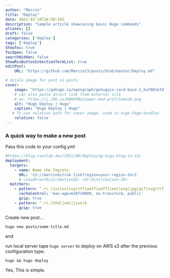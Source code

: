 ```yaml
---
author: "Marcin"
title: "Deploy"
date: 2022-03-10T20:50:29Z
description: "Sample article showcasing basic Hugo commands"
aliases: []
draft: false
categories: ['deploy']
tags: ['deploy']
ShowToc: true
TocOpen: false
searchHidden: false
ShowRssButtonInSectionTermList: true
editPost:
    URL: "https://github.com/Marcin13/posts/blob/master/Deploy.md"

# dziala image for post in posts
cover:
    image: "https://gohugo.io/opengraph/gohugoio-card-base-1_huf001e7df4fd9c00c4355abac7d4ca455_242906_filter_11551428109277559587.png"
    # can also paste direct link from external site
    # ex. https://i.ibb.co/K0HVPBd/paper-mod-profilemode.png
    alt: "Hugo Deploy | Hugo"
    caption: "Hugo Deploy | Hugo"
   # To use relative path for cover image, used in hugo Page-bundles
    relative: false 
---
```

### A quick way to make a new post
Pass this code to your config.yml
```yaml
#https://blog.cavelab.dev/2021/08/deploying-hugo-blog-to-s3/
deployment:
  targets:
    - name: Name the Tagrets 
      URL: 's3://marcinmitruk.link?region=your-region-2or1'
      # cloudFrontDistributionID: <CF-Distribution-ID>
  matchers:
    - pattern: ^.+\.(js|css|svg|ttf|woff|woff2|eot|png|jpg|gif|svg|ttf)$
      cacheControl: 'max-age=630720000, no-transform, public'
      gzip: true
    - pattern: ^.+\.(html|xml|json)$
      gzip: true
```
Create new post...

```shell
hugo new posts/some-title.md
```
and

run local server tape ```hugo server``` to deploy on AWS s3 after the previous configuration
type. 
```shell
hugo && hugo deploy
```

<!--more-->
Yes, This is simple.




